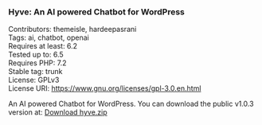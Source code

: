 ### Hyve: An AI powered Chatbot for WordPress
Contributors: themeisle, hardeepasrani  
Tags: ai, chatbot, openai  
Requires at least: 6.2  
Tested up to: 6.5  
Requires PHP: 7.2  
Stable tag: trunk  
License: GPLv3  
License URI: https://www.gnu.org/licenses/gpl-3.0.en.html  

An AI powered Chatbot for WordPress. You can download the public v1.0.3 version at: [Download hyve.zip](https://github.com/Codeinwp/hyve-v1/raw/main/artifact/hyve.zip)


